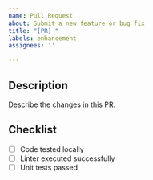 ```yaml
---
name: Pull Request
about: Submit a new feature or bug fix
title: "[PR] "
labels: enhancement
assignees: ''

---
```


## Description
Describe the changes in this PR.

## Checklist
- [ ] Code tested locally
- [ ] Linter executed successfully
- [ ] Unit tests passed

